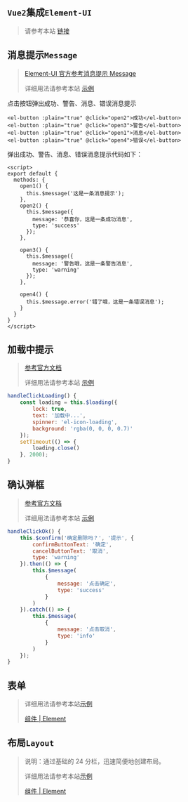 ## `Vue2`集成`Element-UI`

>请参考本站 <a href="/vue/集成element-ui.html" target="_blank">链接</a>



## 消息提示`Message`

>[Element-UI 官方参考消息提示 Message](https://element.eleme.cn/#/zh-CN/component/message)
>
>详细用法请参考本站 [示例](https://gitee.com/dexterleslie/demonstration/tree/main/front-end/demo-element-ui/demo-element-ui-message)

点击按钮弹出成功、警告、消息、错误消息提示

```vue
<el-button :plain="true" @click="open2">成功</el-button>
<el-button :plain="true" @click="open3">警告</el-button>
<el-button :plain="true" @click="open1">消息</el-button>
<el-button :plain="true" @click="open4">错误</el-button>
```

弹出成功、警告、消息、错误消息提示代码如下：

```vue
<script>
export default {
  methods: {
    open1() {
      this.$message('这是一条消息提示');
    },
    open2() {
      this.$message({
        message: '恭喜你，这是一条成功消息',
        type: 'success'
      });
    },

    open3() {
      this.$message({
        message: '警告哦，这是一条警告消息',
        type: 'warning'
      });
    },

    open4() {
      this.$message.error('错了哦，这是一条错误消息');
    }
  }
}
</script>
```



## 加载中提示

>[参考官方文档](https://element.eleme.cn/#/zh-CN/component/loading)
>
>详细用法请参考本站 [示例](https://gitee.com/dexterleslie/demonstration/tree/main/front-end/demo-element-ui/element-ui-loading)

```javascript
handleClickLoading() {
    const loading = this.$loading({
        lock: true,
        text: '加载中...',
        spinner: 'el-icon-loading',
        background: 'rgba(0, 0, 0, 0.7)'
    });
    setTimeout(() => {
        loading.close()
    }, 2000);
}
```



## 确认弹框

>[参考官方文档](https://element.eleme.cn/#/zh-CN/component/message-box)
>
>详细用法请参考本站 [示例](https://gitee.com/dexterleslie/demonstration/tree/main/front-end/demo-element-ui/demo-messagebox)

```javascript
handleClickOk() {
    this.$confirm('确定删除吗？', '提示', {
        confirmButtonText: '确定',
        cancelButtonText: '取消',
        type: 'warning'
    }).then(() => {
        this.$message(
            {
                message: '点击确定',
                type: 'success'
            }
        )
    }).catch(() => {
        this.$message(
            {
                message: '点击取消',
                type: 'info'
            }
        )
    });
}
```



## 表单

>详细用法请参考本站[示例](https://gitee.com/dexterleslie/demonstration/tree/main/front-end/demo-element-ui/element-ui-form)
>
>[组件 | Element](https://element.eleme.cn/#/zh-CN/component/form)



## 布局`Layout`

>说明：通过基础的 24 分栏，迅速简便地创建布局。
>
>详细用法请参考本站[示例](https://gitee.com/dexterleslie/demonstration/tree/main/front-end/demo-element-ui/element-ui-layout)
>
>[组件 | Element](https://element.eleme.cn/#/zh-CN/component/layout)

